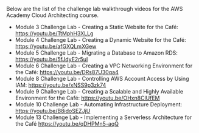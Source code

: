 Below are the list of the challenge lab walkthrough videos for the AWS Academy Cloud Architecting course.

- Module 3 Challenge Lab - Creating a Static Website for the Café: https://youtu.be/TtMphH3XLLg
- Module 4 Challenge Lab - Creating a Dynamic Website for the Café: https://youtu.be/afGXQLmXGew
- Module 5 Challenge Lab - Migrating a Database to Amazon RDS: https://youtu.be/5fJdyE2r5uI
- Module 6 Challenge Lab - Creating a VPC Networking Environment for the Café: https://youtu.be/DRs87U30qa4
- Module 8 Challenge Lab - Controlling AWS Account Access by Using IAM: https://youtu.be/xNSS9p3zk74
- Module 9 Challenge Lab - Creating a Scalable and Highly Available Environment for the Café: https://youtu.be/OHxn8ClUfEM
- Module 10 Challenge Lab - Automating Infrastructure Deployment: https://youtu.be/B8idoSEZJjU
- Module 13 Challenge Lab - Implementing a Serverless Architecture for the Café https://youtu.be/qDHPMn5-aqQ



